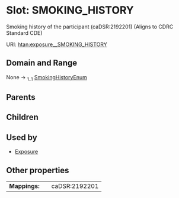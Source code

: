 
# Slot: SMOKING_HISTORY

Smoking history of the participant (caDSR:2192201) (Aligns to CDRC Standard CDE)

URI: [htan:exposure__SMOKING_HISTORY](https://w3id.org/htan/exposure__SMOKING_HISTORY)


## Domain and Range

None &#8594;  <sub>1..1</sub> [SmokingHistoryEnum](SmokingHistoryEnum.md)

## Parents


## Children


## Used by

 * [Exposure](Exposure.md)

## Other properties

|  |  |  |
| --- | --- | --- |
| **Mappings:** | | caDSR:2192201 |